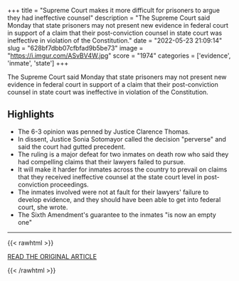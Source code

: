 +++
title = "Supreme Court makes it more difficult for prisoners to argue they had ineffective counsel"
description = "The Supreme Court said Monday that state prisoners may not present new evidence in federal court in support of a claim that their post-conviction counsel in state court was ineffective in violation of the Constitution."
date = "2022-05-23 21:09:14"
slug = "628bf7dbb07cfbfad9b5be73"
image = "https://i.imgur.com/ASvBV4W.jpg"
score = "1974"
categories = ['evidence', 'inmate', 'state']
+++

The Supreme Court said Monday that state prisoners may not present new evidence in federal court in support of a claim that their post-conviction counsel in state court was ineffective in violation of the Constitution.

## Highlights

- The 6-3 opinion was penned by Justice Clarence Thomas.
- In dissent, Justice Sonia Sotomayor called the decision "perverse" and said the court had gutted precedent.
- The ruling is a major defeat for two inmates on death row who said they had compelling claims that their lawyers failed to pursue.
- It will make it harder for inmates across the country to prevail on claims that they received ineffective counsel at the state court level in post-conviction proceedings.
- The inmates involved were not at fault for their lawyers' failure to develop evidence, and they should have been able to get into federal court, she wrote.
- The Sixth Amendment's guarantee to the inmates "is now an empty one"

---

{{< rawhtml >}}
  <p class="article-category">
    <a target="_blank" href="https://www.cnn.com/2022/05/23/politics/supreme-court-prisoners-federal-court-evidence/index.html">READ THE ORIGINAL ARTICLE</a>
  </p>
{{< /rawhtml >}}
